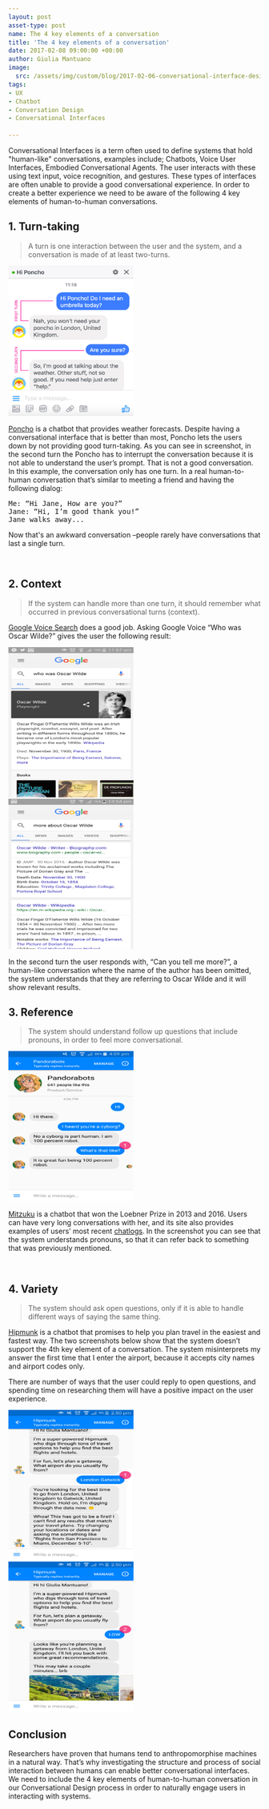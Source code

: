 ```yaml
---
layout: post
asset-type: post
name: The 4 key elements of a conversation
title: 'The 4 key elements of a conversation'
date: 2017-02-08 09:00:00 +00:00
author: Giulia Mantuano
image:
  src: /assets/img/custom/blog/2017-02-06-conversational-interface-design-fundamentals.jpg
tags:
- UX
- Chatbot
- Conversation Design
- Conversational Interfaces

---
```

Conversational Interfaces is a term often used to define systems that hold "human-like" conversations, examples include; Chatbots, Voice User Interfaces, Embodied Conversational Agents. The user interacts with these using text input, voice recognition, and gestures. These types of interfaces are often unable to provide a good conversational experience. In order to create a better experience we need to be aware of the following 4 key elements of human-to-human conversations.

## 1. Turn-taking
> A turn is one interaction between the user and the system, and a conversation is made of at least two-turns.

<div class="image-side-by-side-text">
  <img src="/assets/img/custom/blog/2017-02-06-conversational-interface-design-fundamentals/poncho-chatbot.jpg" alt="Hi Poncho on Facebook Messenger" width="250" height="300" />
</div>

<p class="text-side-by-side-image" >
<a href="http://poncho.is/">Poncho</a> is a chatbot that provides weather forecasts. Despite having a conversational interface that is better than most, Poncho lets the users down by not providing good turn-taking. As you can see in screenshot, in the second turn the Poncho has to interrupt the conversation because it is not able to understand the user’s prompt. That is not a good conversation. In this example, the conversation only has one turn. In a real human-to-human conversation that’s similar to meeting a friend and having the following dialog:</p>

<pre>
Me: “Hi Jane, How are you?”
Jane: “Hi, I’m good thank you!”
<emp>Jane walks away...</emp>
</pre>

<p>
Now that's an awkward conversation –people rarely have conversations that last a single turn.
</p>
<br class="clear-both" />

## 2. Context
> If the system can handle more than one turn, it should remember what occurred in previous conversational turns (context).

<a href="https://www.google.co.uk/search/about/">Google Voice Search</a> does a good job.
Asking Google Voice “Who was Oscar Wilde?” gives the user the following result:

<p>

<div class="images-side-by-side-left">
  <img src="/assets/img/custom/blog/2017-02-06-conversational-interface-design-fundamentals/google-voice-search-1.png" alt="Hi Poncho on Facebook Messenger" width="250" height="300" />
</div>

<div class="images-side-by-side-right">
  <img src="/assets/img/custom/blog/2017-02-06-conversational-interface-design-fundamentals/google-voice-search-2.png" alt="Hi Poncho on Facebook Messenger" width="250" height="300" />
</div>

</p>

In the second turn the user responds with, “Can you tell me more?”, a human-like conversation where the name of the author has been omitted, the system understands that they are referring to Oscar Wilde and it will show relevant results.


## 3. Reference
> The system should understand follow up questions that include pronouns, in order to feel more conversational.

<div class="image-side-by-side-text">
  <img src="/assets/img/custom/blog/2017-02-06-conversational-interface-design-fundamentals/mitzuku-chatbot.jpg" alt="Mitzuku on Facebook Messenger" width="250" height="300" />
</div>

<p class="text-side-by-side-image">
<a href="http://www.mitsuku.com/">Mitzuku</a> is a chatbot that won the Loebner Prize in 2013 and 2016. Users can have very long conversations with her, and its site also provides examples of users’ most recent <a href="http://www.square-bear.co.uk/mitsuku/chatlogs.htm">chatlogs</a>. In the screenshot you can see that the system understands pronouns, so that it can refer back to something that was previously mentioned.
</p>

<br class="clear-both" />

## 4. Variety
> The system should ask open questions, only if it is able to handle different ways of saying the same thing.

<a href="https://www.hipmunk.com/">Hipmunk</a> is a chatbot that promises to help you plan travel in the easiest and fastest way. The two screenshots below show that the system doesn’t support the 4th key element of a conversation. The system misinterprets my answer the first time that I enter the airport, because it accepts city names and airport codes only.

There are number of ways that the user could reply to open questions, and spending time on researching them will have a positive impact on the user experience.

<div class="images-side-by-side-left">
  <img src="/assets/img/custom/blog/2017-02-06-conversational-interface-design-fundamentals/hipmunk-chatbot-1.jpg" alt="Hipmunk on Facebook Messenger" width="250" height="300" />
</div>

<div class="images-side-by-side-right">
  <img src="/assets/img/custom/blog/2017-02-06-conversational-interface-design-fundamentals/hipmunk-chatbot-2.jpg" alt="Hipmunk on Facebook Messenger" width="250" height="300" />
</div>


## Conclusion
Researchers have proven that humans tend to anthropomorphise machines in a natural way. That’s why investigating the structure and process of social interaction between humans can enable better conversational interfaces. We need to include the 4 key elements of human-to-human conversation in our Conversational Design process in order to naturally engage users in interacting with systems.

